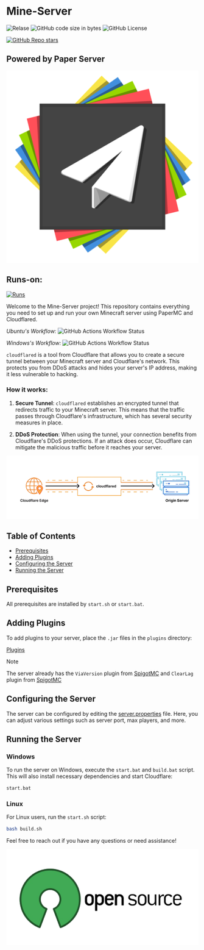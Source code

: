 
# Mine-Server
![Relase](https://img.shields.io/github/v/release/SayesCode/Mine-Server)
![GitHub code size in bytes](https://img.shields.io/github/languages/code-size/SayesCode/Mine-Server)
![GitHub License](https://img.shields.io/github/license/SayesCode/Mine-Server)

[![GitHub Repo stars](https://img.shields.io/github/stars/SayesCode/Mine-Server)](https://github.com/SayesCode/Mine-Server)

## Powered by Paper Server
<p align="center">
  <a href="https://papermc.io/downloads/paper">
    <img src="https://github.com/SayesCode/Mine-Server/blob/main/.github/assets/paper.png?raw=true" alt="PaperMC" />
  </a>
</p>

## Runs-on:
[![Runs](https://skillicons.dev/icons?i=windows,linux,docker&theme=light)](https://skillicons.dev)

Welcome to the Mine-Server project! This repository contains everything you need to set up and run your own Minecraft server using PaperMC and Cloudflared.

*Ubuntu's Workflow:* ![GitHub Actions Workflow Status](https://img.shields.io/github/actions/workflow/status/SayesCode/Mine-Server/.github%2Fworkflows%2FUbuntu.yml)

*Windows's Workflow:* ![GitHub Actions Workflow Status](https://img.shields.io/github/actions/workflow/status/SayesCode/Mine-Server/.github%2Fworkflows%2FWindows.yml)

`cloudflared` is a tool from Cloudflare that allows you to create a secure tunnel between your Minecraft server and Cloudflare's network. This protects you from DDoS attacks and hides your server's IP address, making it less vulnerable to hacking.

### How it works:

1. **Secure Tunnel**: `cloudflared` establishes an encrypted tunnel that redirects traffic to your Minecraft server. This means that the traffic passes through Cloudflare's infrastructure, which has several security measures in place.

2. **DDoS Protection**: When using the tunnel, your connection benefits from Cloudflare's DDoS protections. If an attack does occur, Cloudflare can mitigate the malicious traffic before it reaches your server.

<p align="center">
  <a href="https://github.com/Cloudflare/Cloudflared">
    <img src="https://github.com/SayesCode/Mine-Server/blob/main/.github/assets/Cloud.png?raw=true" alt="PaperMC" />
  </a>
</p>

## Table of Contents
- [Prerequisites](#prerequisites)
- [Adding Plugins](#adding-plugins)
- [Configuring the Server](#configuring-the-server)
- [Running the Server](#running-the-server)

## Prerequisites

All prerequisites are installed by `start.sh` or `start.bat`.


## Adding Plugins

To add plugins to your server, place the `.jar` files in the `plugins` directory:

[Plugins](https://github.com/SayesCode/Mine-Server/tree/main/plugins)

> [!NOTE]
> The server already has the `ViaVersion` plugin from [SpigotMC](https://www.spigotmc.org/resources/viaversion.19254/) and `ClearLag` plugin from [SpigotMC](https://www.spigotmc.org/resources/clearlagg.68271/)

## Configuring the Server

The server can be configured by editing the [server.properties](https://github.com/SayesCode/Mine-Server/blob/main/server.properties) file. Here, you can adjust various settings such as server port, max players, and more.

## Running the Server

### Windows

To run the server on Windows, execute the `start.bat` and `build.bat` script. This will also install necessary dependencies and start Cloudflare:

```bash
start.bat
```

### Linux

For Linux users, run the `start.sh` script:

```bash
bash build.sh
```

Feel free to reach out if you have any questions or need assistance!
<p align="center">
  <a href="https://github.com/TheusLab/Mine-Server">
    <img src="https://github.com/SayesCode/Mine-Server/blob/main/.github/assets/Open.png?raw=true" alt="PaperMC" />
  </a>
</p>
